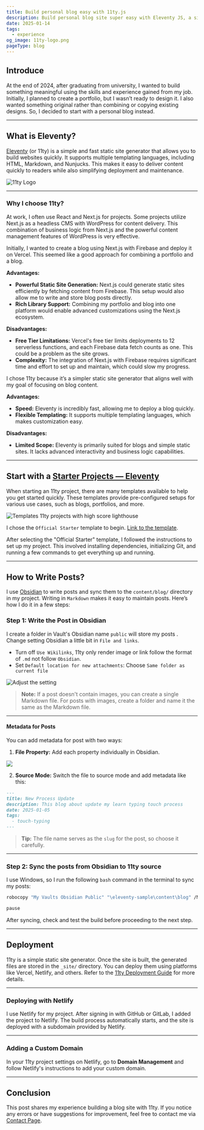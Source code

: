 ```yaml
---
title: Build personal blog easy with 11ty.js
description: Build personal blog site super easy with Eleventy JS, a simpler static generator.
date: 2025-01-14
tags:
  - experience
og_image: 11ty-logo.png
pageType: blog
---
```


## Introduce

At the end of 2024, after graduating from university, I wanted to build something meaningful using the skills and experience gained from my job. Initially, I planned to create a portfolio, but I wasn’t ready to design it. I also wanted something original rather than combining or copying existing designs. So, I decided to start with a personal blog instead.

---

## What is Eleventy?

[Eleventy](https://www.11ty.dev/) (or 11ty) is a simple and fast static site generator that allows you to build websites quickly. It supports multiple templating languages, including HTML, Markdown, and Nunjucks. This makes it easy to deliver content quickly to readers while also simplifying deployment and maintenance.

![11ty Logo](11ty-logo.png "11ty Logo")

---
### Why I choose 11ty?

At work, I often use React and Next.js for projects. Some projects utilize Next.js as a headless CMS with WordPress for content delivery. This combination of business logic from Next.js and the powerful content management features of WordPress is very effective.

Initially, I wanted to create a blog using Next.js with Firebase and deploy it on Vercel. This seemed like a good approach for combining a portfolio and a blog.  

**Advantages:**
- **Powerful Static Site Generation:** Next.js could generate static sites efficiently by fetching content from Firebase. This setup would also allow me to write and store blog posts directly.
- **Rich Library Support:** Combining my portfolio and blog into one platform would enable advanced customizations using the Next.js ecosystem.  

**Disadvantages:**
- **Free Tier Limitations:** Vercel's free tier limits deployments to 12 serverless functions, and each Firebase data fetch counts as one. This could be a problem as the site grows.
- **Complexity:** The integration of Next.js with Firebase requires significant time and effort to set up and maintain, which could slow my progress.

I chose 11ty because it’s a simpler static site generator that aligns well with my goal of focusing on blog content.  

**Advantages:**
- **Speed:** Eleventy is incredibly fast, allowing me to deploy a blog quickly.
- **Flexible Templating:** It supports multiple templating languages, which makes customization easy.  

**Disadvantages:**
- **Limited Scope:** Eleventy is primarily suited for blogs and simple static sites. It lacks advanced interactivity and business logic capabilities.

---
## Start with a [Starter Projects — Eleventy](https://www.11ty.dev/docs/starter/)

When starting an 11ty project, there are many templates available to help you get started quickly. These templates provide pre-configured setups for various use cases, such as blogs, portfolios, and more.

![Templates 11ty projects with high score lighthouse](templates-11ty.png)

I chose the `Official Starter` template to begin. [Link to the template](https://github.com/11ty/eleventy-base-blog).  

After selecting the "Official Starter" template, I followed the instructions to set up my project. This involved installing dependencies, initializing Git, and running a few commands to get everything up and running.

---
## How to Write Posts?

I use [Obsidian](https://obsidian.md/) to write posts and sync them to the `content/blog/` directory in my project. Writing in `Markdown` makes it easy to maintain posts. Here’s how I do it in a few steps:

### Step 1: Write the Post in Obsidian

I create a folder in Vault's Obsidian name `public` will store my posts .
Change setting Obsidian a little bit in `File and links`.
- Turn off `Use Wikilinks`, 11ty only render image or link follow the format of `.md` not follow `Obsidian`. 
- Set `Default location for new attachments`: Choose `Same folder as current file`

![Adjust the setting](setting-obsidian.png)

> **Note:** If a post doesn't contain images, you can create a single Markdown file. For posts with images, create a folder and name it the same as the Markdown file.

---
#### Metadata for Posts

You can add metadata for post with two ways:
1. **File Property:** Add each property individually in Obsidian.

![](setting-metadata-for-post.png)

2. **Source Mode:** Switch the file to source mode and add metadata like this:

```md
---
title: New Process Update
description: This blog about update my learn typing touch process
date: 2025-01-05
tags:
  - touch-typing
---
```

> **Tip:** The file name serves as the `slug` for the post, so choose it carefully.

---
### Step 2: Sync the posts from Obsidian to 11ty source

I use Windows, so I run the following `bash` command in the terminal to sync my posts:

```bash
robocopy "My Vaults Obsidian Public" "\eleventy-sample\content\blog" /MIR

pause
```

After syncing, check and test the build before proceeding to the next step.

---
## Deployment

11ty is a simple static site generator. Once the site is built, the generated files are stored in the `_site/` directory. You can deploy them using platforms like Vercel, Netlify, and others. Refer to the [11ty Deployment Guide](https://www.11ty.dev/docs/deployment/) for more details.

---
### Deploying with Netlify

I use Netlify for my project. After signing in with GitHub or GitLab, I added the project to Netlify. The build process automatically starts, and the site is deployed with a subdomain provided by Netlify.

---
### Adding a Custom Domain

In your 11ty project settings on Netlify, go to **Domain Management** and follow Netlify's instructions to add your custom domain.

---
## Conclusion

This post shares my experience building a blog site with 11ty. If you notice any errors or have suggestions for improvement, feel free to contact me via [Contact Page](/about).